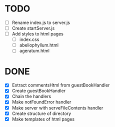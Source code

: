 # TODO
  - [ ] Rename index.js to server.js
  - [ ] Create startServer.js
  - [ ] Add styles to html pages
    - [ ] index.css
    - [ ] abeliophyllum.html
    - [ ] ageratum.html

# DONE
  - [X] Extract commentsHtml from guestBookHandler
  - [X] Create guestBookHandler
  - [X] Chain the handlers
  - [X] Make notFoundError handler
  - [X] Make server with serveFileContents handler
  - [X] Create structure of directory
  - [X] Make templates of html pages
